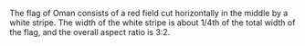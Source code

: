 The flag of Oman consists of a red field cut horizontally in the middle by a white stripe. The width of the white stripe is about 1/4th of the total width of the flag, and the overall aspect ratio is 3:2.
